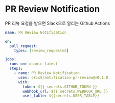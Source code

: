 # PR Review Notification

PR 리뷰 요청을 받으면 Slack으로 알리는 Github Actions

```yml
name: PR Review Notification

on:
  pull_request:
    types: [review_requested]

jobs:
  runs-on: ubuntu-latest
  steps:
    - name: PR Review Notification
      uses: oris8/notification-pr-review@v0.1.0
      with:
        token: ${{ secrets.GITHUB_TOKEN }}
        webhook_url: ${{ secrets.WEBHOOK_URL }}
        user_table: ${{secrets.USER_TABLE}}
```
